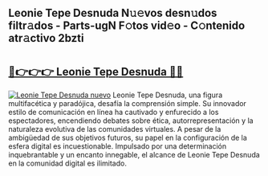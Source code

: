 ## Leonie Tepe Desnuda N𝚞𝚎vos desn𝚞dos filtr𝚊dos - Parts-ugN F𝚘tos vid𝚎o - C𝚘ntenido atr𝚊ctivo 2bzti

# <h2><a href="http://mb0c4d.tromn.icu/?c=Leonie+Tepe+Desnuda">🔗👉👉👉 Leonie Tepe Desnuda 🔗🔗</a></h2>

[![Leonie Tepe Desnuda nuevo](https://i.imgur.com/pEAQMta.gif)](http://mb0c4d.tromn.icu/?c=Leonie+Tepe+Desnuda)
Leonie Tepe Desnuda, una figura multifacética y paradójica, desafía la comprensión simple. Su innovador estilo de comunicación en línea ha cautivado y enfurecido a los espectadores, encendiendo debates sobre ética, autorrepresentación y la naturaleza evolutiva de las comunidades virtuales. A pesar de la ambigüedad de sus objetivos futuros, su papel en la configuración de la esfera digital es incuestionable. Impulsado por una determinación inquebrantable y un encanto innegable, el alcance de Leonie Tepe Desnuda en la comunidad digital es ilimitado.
